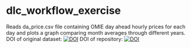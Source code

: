 # dlc_workflow_exercise
Reads da_price.csv file containing OMIE day ahead hourly prices for each day and plots a graph comparing
    month averages through different years.
    DOI of original dataset: [![DOI](https://zenodo.org/badge/DOI/10.5281/zenodo.5900902.svg)](https://doi.org/10.5281/zenodo.5900902)
    DOI of repository: [![DOI](https://zenodo.org/badge/455604708.svg)](https://zenodo.org/badge/latestdoi/455604708)

